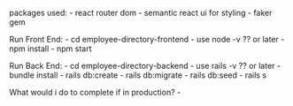 packages used:
    - react router dom
    - semantic react ui for styling
    - faker gem

Run Front End:
    - cd employee-directory-frontend
    - use node -v ?? or later
    - npm install
    - npm start

Run Back End:
    - cd employee-directory-backend
    - use rails -v ?? or later
    - bundle install
    - rails db:create
    - rails db:migrate
    - rails db:seed
    - rails s





What would i do to complete if in production?
    - 